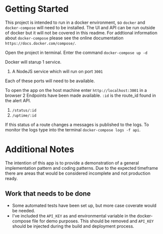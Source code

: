 # Getting Started

This project is intended to run in a docker environment, so `docker` and `docker-compose` will need to be installed. The UI and API can be run outside of docker but it will not be covered in this readme. For addtional information about `docker-compose` please see the online documentation `https://docs.docker.com/compose/`.

Open the project in terminal. Enter the command `docker-compose up -d`

Docker will starup 1 service.
1. A NodeJS service which will run on port `3001`

Each of these ports will need to be available.

To open the app on the host machine enter `http://localhost:3001` in a browser
2 Endpoints have been made available. `:id` is the route_id found in the alert API.
1. `/status/:id`
2. `/uptime/:id`

If this status of a route changes a messages is published to the logs. To monitor the logs type into the terminal `docker-compose logs -f api`.

# Additional Notes
The intention of this app is to provide a demonstration of a general implementation pattern and coding patterns. Due to the expected timeframe there are areas that would be considered incomplete and not production ready. 

## Work that needs to be done
- Some automated tests have been set up, but more case coverate would be needed.
- I've included the `API_KEY` as and environmental variable in the docker-compose file for demo purposes. This should be removed and `API_KEY` should be injected during the build and deployment process.